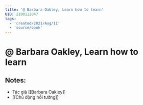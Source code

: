 ```yaml
---
title: '@ Barbara Oakley, Learn how to learn'
UID: 2108112047
tags:
  - 'created/2021/Aug/11'
  - 'source/book'
---
```

# @ Barbara Oakley, Learn how to learn

## Notes:
- Tác giả [[Barbara Oakley]]
- [[Chủ động hồi tưởng]]

